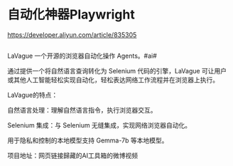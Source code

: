 # 自动化神器Playwright

https://developer.aliyun.com/article/835305



```python

```

LaVague 一个开源的浏览器自动化操作 Agents。#ai#

通过提供一个将自然语言查询转化为 Selenium 代码的引擎，LaVague 可让用户或其他人工智能轻松实现自动化，轻松表达网络工作流程并在浏览器上执行。

LaVague的特点：

自然语言处理：理解自然语言指令，执行浏览器交互。

Selenium 集成：与 Selenium 无缝集成，实现网络浏览器自动化。

用于隐私和控制的本地模型支持 Gemma-7b 等本地模型。

项目地址：网页链接歸藏的AI工具箱的微博视频
